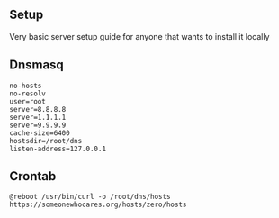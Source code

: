 ## Setup
Very basic server setup guide for anyone that wants to install it locally

## Dnsmasq
```
no-hosts
no-resolv
user=root
server=8.8.8.8
server=1.1.1.1
server=9.9.9.9
cache-size=6400
hostsdir=/root/dns
listen-address=127.0.0.1
```

## Crontab
```
@reboot /usr/bin/curl -o /root/dns/hosts https://someonewhocares.org/hosts/zero/hosts
```
